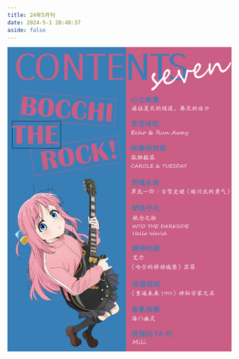 ```yaml
---
title: 24年5月刊
date: 2024-5-1 20:48:37
aside: false
---
```




<img src="../月刊/Images/2405/1.png" alt="1" style="zoom: 100%;"/>
